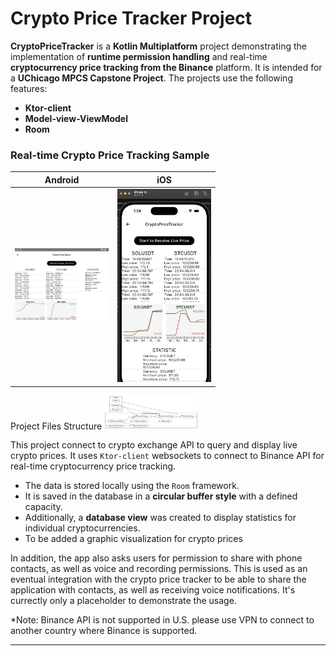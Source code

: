 # Crypto Price Tracker Project

**CryptoPriceTracker** is a **Kotlin Multiplatform** project demonstrating the implementation of **runtime
permission handling** and real-time **cryptocurrency price tracking from the Binance** platform. It is
intended for a **UChicago MPCS Capstone Project**.
The projects use the following features:

- **Ktor-client**
- **Model-view-ViewModel**
- **Room**

### Real-time Crypto Price Tracking Sample

| Android                                                                          | iOS                                                                      |
|----------------------------------------------------------------------------------|--------------------------------------------------------------------------|
| <img width="150" src="images/cryptocurrencies-android.png" alt="Android crypto"> | <img width="150" src="images/cryptocurrencies-ios.png" alt="iOS crypto"> |

Project Files Structure
<img width="150" src="images/crypto_project_structure.png" alt="Project structure"> 

This project connect to crypto exchange API to query and display live crypto prices.
It uses `Ktor-client` websockets to connect to Binance API for real-time cryptocurrency price tracking.

- The data is stored locally using the `Room` framework.
- It is saved in the database in a **circular buffer style** with a defined capacity.
- Additionally, a **database view** was created to display statistics for individual cryptocurrencies.
- To be added a graphic visualization for crypto prices

In addition, the app also asks users for permission to share with phone contacts, as well as voice and recording permissions.
This is used as an eventual integration with the crypto price tracker to be able to share the application with contacts, as well as receiving voice notifications.
It's currectly only a placeholder to demonstrate the usage.

*Note: Binance API is not supported in U.S. please use VPN to connect to another country where Binance is supported.

---

